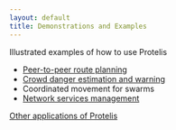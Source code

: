 ```yaml
---
layout: default
title: Demonstrations and Examples
---
```

Illustrated examples of how to use Protelis
* <a href="/2018/02/07/peer-to-peer-route-planning.html">Peer-to-peer route planning</a>
* <a href="/2018/02/09/crowd-warning.html">Crowd danger estimation and warning</a>
* Coordinated movement for swarms
* <a href="/2018/02/22/network-management.html">Network services management</a>

<a href="/2018/01/31/toc-faqs.html#what-have-people-done-with-protelis">Other applications of Protelis</a>
